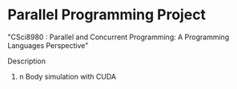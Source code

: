 Parallel Programming Project
============================
"CSci8980 : Parallel and Concurrent Programming: A Programming Languages Perspective"

Description

  1. n Body simulation with CUDA
